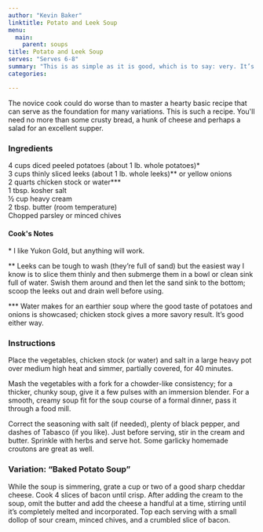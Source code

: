 ```yaml
---
author: "Kevin Baker"
linktitle: Potato and Leek Soup
menu:
  main:
    parent: soups
title: Potato and Leek Soup
serves: "Serves 6-8"
summary: "This is as simple as it is good, which is to say: very. It’s one of my favorite dishes. "
categories:

---
```

The novice cook could do worse than to master a hearty basic recipe that can serve as the foundation for many variations. This is such a recipe. You'll need no more than some crusty bread, a hunk of cheese and perhaps a salad for an excellent supper.

### Ingredients

<div class="ingredient-list">

4 cups diced peeled potatoes (about 1 lb. whole potatoes)*  
3 cups thinly sliced leeks (about 1 lb. whole leeks)** or yellow onions  
2 quarts chicken stock or water***  
1 tbsp. kosher salt  
½ cup heavy cream  
2 tbsp. butter (room temperature)  
Chopped parsley or minced chives  

</div>

#### Cook's Notes

\* I like Yukon Gold, but anything will work. 

** Leeks can be tough to wash (they’re full of sand) but the easiest way I know is to slice them thinly and then submerge them in a bowl or clean sink full of water. Swish them around and then let the sand sink to the bottom; scoop the leeks out and drain well before using.

*** Water makes for an earthier soup where the good taste of potatoes and onions is showcased; chicken stock gives a more savory result. It’s good either way.

### Instructions

Place the vegetables, chicken stock (or water) and salt in a large heavy pot over medium high heat and simmer, partially covered, for 40 minutes.

Mash the vegetables with a fork for a chowder-like consistency; for a thicker, chunky soup, give it a few pulses with an immersion blender. For a smooth, creamy soup fit for the soup course of a formal dinner, pass it through a food mill.

Correct the seasoning with salt (if needed), plenty of black pepper, and dashes of Tabasco (if you like).
Just before serving, stir in the cream and butter.  Sprinkle with herbs and serve hot. Some garlicky homemade croutons are great as well.

### Variation: “Baked Potato Soup”
While the soup is simmering, grate a cup or two of a good sharp cheddar cheese. Cook 4 slices of bacon until crisp.  After adding the cream to the soup, omit the butter and add the cheese a handful at a time, stirring until it’s completely melted and incorporated. Top each serving with a small dollop of sour cream, minced chives, and a crumbled slice of bacon.
